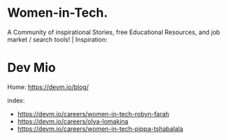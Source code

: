 # Women-in-Tech.
A Community of inspirational Stories, free Educational Resources, and job market / search tools! | Inspiration:

# Dev Mio
Home: https://devm.io/blog/

index:
- https://devm.io/careers/women-in-tech-robyn-farah
- https://devm.io/careers/olya-lomakina
- https://devm.io/careers/women-in-tech-pippa-tshabalala
